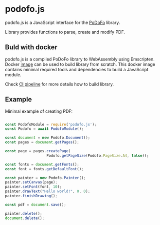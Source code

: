 # podofo.js

podofo.js is a JavaScript interface for the [PoDoFo](https://github.com/podofo/podofo) library.

Library provides functions to parse, create and modify PDF.

## Buld with docker

podofo.js is a compiled PoDoFo library to WebAssembly using Emscripten. 
Docker [image](https://github.com/Antonov548/podofo.js-docker) can be used to build library from scratch.
This docker image contains minimal required tools and dependencies to build a JavaScript module.

Check [CI pipeline](https://github.com/Antonov548/podofo.js/blob/main/.github/workflows/ci.yaml) for more details how to build library.

## Example
Minimal example of creating PDF:

```js

const PodofoModule = require('podofo.js');
const Podofo = await PodofoModule();

const document = new Podofo.Document();
const pages = document.getPages();

const page = pages.createPage(
                   Podofo.getPageSize(Podofo.PageSize.A4, false));

const fonts = document.getFonts();
const font = fonts.getDefaultFont();

const painter = new Podofo.Painter();
painter.setCanvas(page);
painter.setFont(font, 10);
painter.drawText("Hello world!", 0, 0);
painter.finishDrawing();

const pdf = document.save();

painter.delete();
document.delete();

```
